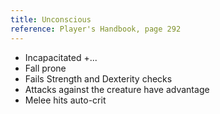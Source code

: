 ```yaml
---
title: Unconscious
reference: Player's Handbook, page 292
---
```


- Incapacitated +...
- Fall prone
- Fails Strength and Dexterity checks
- Attacks against the creature have advantage
- Melee hits auto-crit

